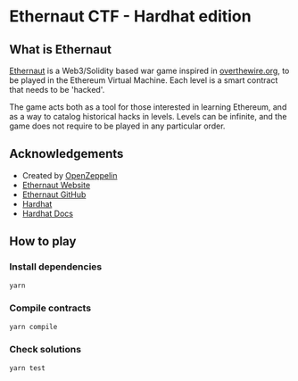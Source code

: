 # Ethernaut CTF - Hardhat edition

## What is Ethernaut

[Ethernaut](https://ethernaut.openzeppelin.com/) is a Web3/Solidity based war game inspired in [overthewire.org](https://overthewire.org/), to be played in the Ethereum Virtual Machine. Each level is a smart contract that needs to be 'hacked'.

The game acts both as a tool for those interested in learning Ethereum, and as a way to catalog historical hacks in levels. Levels can be infinite, and the game does not require to be played in any particular order.

## Acknowledgements

- Created by [OpenZeppelin](https://www.openzeppelin.com/)
- [Ethernaut Website](https://ethernaut.openzeppelin.com/)
- [Ethernaut GitHub](https://github.com/OpenZeppelin/ethernaut)
- [Hardhat](https://github.com/NomicFoundation/hardhat)
- [Hardhat Docs](https://hardhat.org/docs)

## How to play

### Install dependencies

```bash
yarn
```

### Compile contracts

```bash
yarn compile
```

### Check solutions

```bash
yarn test
```

